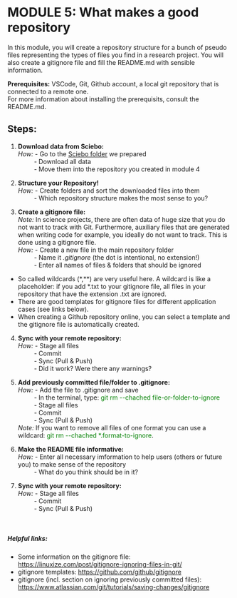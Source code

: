 # **MODULE 5: What makes a good repository** 

In this module, you will create a repository structure for a bunch of pseudo files representing the types of files
you find in a research project. You will also create a gitignore file and fill the README.md with sensible information.
<br />

**Prerequisites:** VSCode, Git, Github account, a local git repository that is connected to a remote one. <br />
For more information about installing the prerequisits, consult the README.md. <br />

## Steps:
1. **Download data from Sciebo:** <br />
*How:* - Go to the [Sciebo folder](https://uni-bonn.sciebo.de/s/qgWbEE7XvLTuPw4) we prepared<br />
&emsp; &emsp; - Download all data <br />
&emsp; &emsp; - Move them into the repository you created in module 4 <br />

2. **Structure your Repository!** <br />
*How:* - Create folders and sort the downloaded files into them <br />
&emsp; &emsp; - Which repository structure makes the most sense to you?  <br />

3. **Create a gitignore file:** <br />
*Note:* In science projects, there are often data of huge size that you do not want to track with Git. Furthermore, auxiliary files that are generated when writing code for example, you ideally do not want to track. This is done using a gitignore file. <br />
*How:* - Create a new file in the main repository folder  <br />
&emsp; &emsp; - Name it *.gitignore* (the dot is intentional, no extension!) <br />
&emsp; &emsp; - Enter all names of files & folders that should be ignored <br />
- So called wildcards (*,**) are very useful here. A wildcard is like a placeholder: if you add *.txt to your gitignore file, all files in your repository that have the extension .txt are ignored.<br />
- There are good templates for gitignore files for different application cases (see links below). <br />
- When creating a Github repository online, you can select a template and the gitignore file is automatically created. <br />

4. **Sync with your remote repository:** <br />
*How:* - Stage all files <br />
&emsp; &emsp; - Commit<br />
&emsp; &emsp; - Sync (Pull & Push) <br />
&emsp; &emsp; - Did it work? Were there any warnings? <br />

5. **Add previously committed file/folder to .gitignore:** <br />
*How:* - Add the file to .gitignore and save <br />
&emsp; &emsp; - In the terminal, type: <span style="color:green"> git rm --chached file-or-folder-to-ignore</span> <br />
&emsp; &emsp; - Stage all files <br />
&emsp; &emsp; - Commit <br />
&emsp; &emsp; - Sync (Pull & Push) <br />
*Note:* If you want to remove all files of one format you can use a wildcard: <span style="color:green"> git rm --chached *.format-to-ignore</span>. <br />

6. **Make the README file informative:** <br />
*How:* - Enter all necessary imformation to help users (others or future you) to make sense of the repository <br />
&emsp; &emsp; - What do you think should be in it?<br />

7. **Sync with your remote repository:** <br />
*How:* - Stage all files <br />
&emsp; &emsp; - Commit<br />
&emsp; &emsp; - Sync (Pull & Push) <br />
<br />


##### Helpful links:
- Some information on the gitignore file: https://linuxize.com/post/gitignore-ignoring-files-in-git/
- gitignore templates: https://github.com/github/gitignore
- gitignore (incl. section on ignoring previously committed files): https://www.atlassian.com/git/tutorials/saving-changes/gitignore